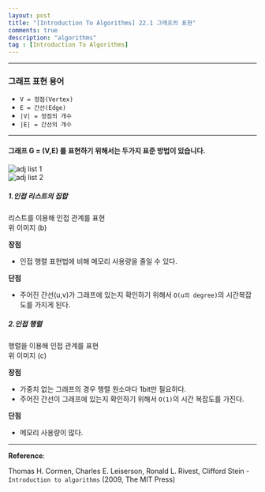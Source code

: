 ```yaml
---
layout: post
title: "[Introduction To Algorithms] 22.1 그래프의 표현"
comments: true
description: "algorithms"
tag : [Introduction To Algorithms]
---
```

---
### 그래프 표현 용어
- `V = 정점(Vertex)`
- `E = 간선(Edge)`
- `|V| = 정점의 개수`
- `|E| = 간선의 개수`

---  


#### 그래프 G = (V,E) 를 표현하기 위해서는 두가지 표준 방법이 있습니다.  

  ![adj list 1](https://krispedia.github.io/assets/images/22_adj_1.jpg)  
  ![adj list 2](https://krispedia.github.io/assets/images/22_adj_2.jpg)  

##### 1.인접 리스트의 집합<br>

리스트를 이용해 인접 관계를 표현  
위 이미지 (b)  

**장점**
- 인접 행렬 표현법에 비해 메모리 사용량을 줄일 수 있다.  

**단점**
- 주어진 간선(u,v)가 그래프에 있는지 확인하기 위해서 `O(u의 degree)`의 시간복잡도를 가지게 된다.

##### 2.인접 행렬

행렬을 이용해 인접 관계를 표현  
위 이미지 (c)  

**장점**  
- 가중치 없는 그래프의 경우 행렬 원소마다 1bit만 필요하다.  
- 주어진 간선이 그래프에 있는지 확인하기 위해서 `O(1)`의 시간 복잡도를 가진다. 

**단점**  
- 메모리 사용량이 많다.

  
---
**Reference**:

Thomas H. Cormen, Charles E. Leiserson, Ronald L. Rivest, Clifford Stein - `Introduction to algorithms` (2009, The MIT Press)